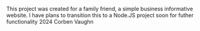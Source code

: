 This project was created for a family friend, a simple business informative website.
I have plans to transition this to a Node.JS project soon for futher functionality
2024 Corben Vaughn
